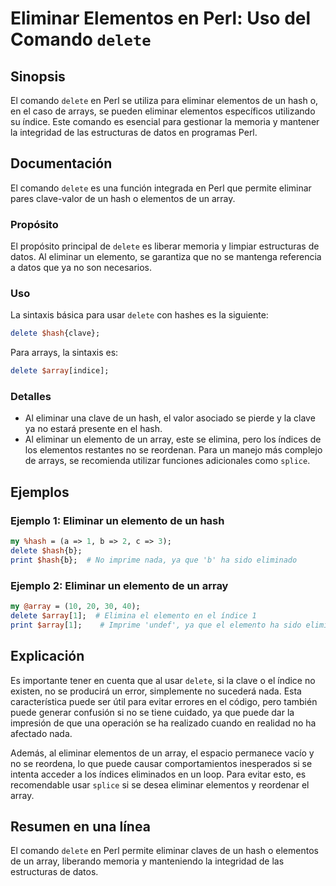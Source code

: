 <!--
Meta Description: # Eliminar Elementos en Perl: Uso del Comando `delete` ## Sinopsis El comando `delete` en Perl se utiliza para eliminar elementos de un hash o, en el ...
Meta Keywords: eliminar, delete, hash, array, perl
-->

# Eliminar Elementos en Perl: Uso del Comando `delete`

## Sinopsis
El comando `delete` en Perl se utiliza para eliminar elementos de un hash o, en el caso de arrays, se pueden eliminar elementos específicos utilizando su índice. Este comando es esencial para gestionar la memoria y mantener la integridad de las estructuras de datos en programas Perl.

## Documentación
El comando `delete` es una función integrada en Perl que permite eliminar pares clave-valor de un hash o elementos de un array. 

### Propósito
El propósito principal de `delete` es liberar memoria y limpiar estructuras de datos. Al eliminar un elemento, se garantiza que no se mantenga referencia a datos que ya no son necesarios.

### Uso
La sintaxis básica para usar `delete` con hashes es la siguiente:

```perl
delete $hash{clave};
```

Para arrays, la sintaxis es:

```perl
delete $array[indice];
```

### Detalles
- Al eliminar una clave de un hash, el valor asociado se pierde y la clave ya no estará presente en el hash. 
- Al eliminar un elemento de un array, este se elimina, pero los índices de los elementos restantes no se reordenan. Para un manejo más complejo de arrays, se recomienda utilizar funciones adicionales como `splice`.

## Ejemplos

### Ejemplo 1: Eliminar un elemento de un hash
```perl
my %hash = (a => 1, b => 2, c => 3);
delete $hash{b};
print $hash{b};  # No imprime nada, ya que 'b' ha sido eliminado
```

### Ejemplo 2: Eliminar un elemento de un array
```perl
my @array = (10, 20, 30, 40);
delete $array[1];  # Elimina el elemento en el índice 1
print $array[1];    # Imprime 'undef', ya que el elemento ha sido eliminado
```

## Explicación
Es importante tener en cuenta que al usar `delete`, si la clave o el índice no existen, no se producirá un error, simplemente no sucederá nada. Esta característica puede ser útil para evitar errores en el código, pero también puede generar confusión si no se tiene cuidado, ya que puede dar la impresión de que una operación se ha realizado cuando en realidad no ha afectado nada.

Además, al eliminar elementos de un array, el espacio permanece vacío y no se reordena, lo que puede causar comportamientos inesperados si se intenta acceder a los índices eliminados en un loop. Para evitar esto, es recomendable usar `splice` si se desea eliminar elementos y reordenar el array.

## Resumen en una línea
El comando `delete` en Perl permite eliminar claves de un hash o elementos de un array, liberando memoria y manteniendo la integridad de las estructuras de datos.